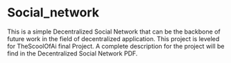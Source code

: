 # Social_network 
This is a simple Decentralized Social Network that can be the backbone of future work 
in the field of decentralized application. 
This project is leveled for TheScoolOfAi final Project. 
A complete description for the project will be find in the Decentralized Social Network PDF.


